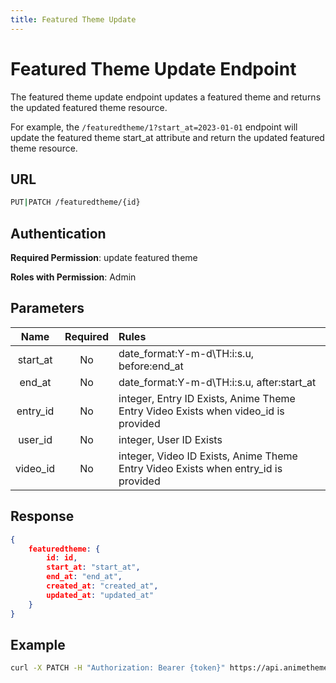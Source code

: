 ```yaml
---
title: Featured Theme Update
---
```


# Featured Theme Update Endpoint

The featured theme update endpoint updates a featured theme and returns the updated featured theme resource.

For example, the `/featuredtheme/1?start_at=2023-01-01` endpoint will update the featured theme start_at attribute and return the updated featured theme resource.

## URL

```sh
PUT|PATCH /featuredtheme/{id}
```

## Authentication

**Required Permission**: update featured theme

**Roles with Permission**: Admin

## Parameters

| Name     | Required | Rules                                                                              |
| :------: | :------: | :--------------------------------------------------------------------------------- |
| start_at | No       | date_format:Y-m-d\TH:i:s.u, before:end_at                                          |
| end_at   | No       | date_format:Y-m-d\TH:i:s.u, after:start_at                                         |
| entry_id | No       | integer, Entry ID Exists, Anime Theme Entry Video Exists when video_id is provided |
| user_id  | No       | integer, User ID Exists                                                            |
| video_id | No       | integer, Video ID Exists, Anime Theme Entry Video Exists when entry_id is provided |

## Response

```json
{
    featuredtheme: {
        id: id,
        start_at: "start_at",
        end_at: "end_at",
        created_at: "created_at",
        updated_at: "updated_at"
    }
}
```

## Example

```bash
curl -X PATCH -H "Authorization: Bearer {token}" https://api.animethemes.moe/featuredtheme/1
```
